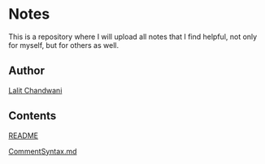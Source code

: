 # Notes
This is a repository where I will upload all notes that I find helpful, not only for myself, but for others as well.
## Author
[Lalit Chandwani](https://www.linkedin.com/in/lalit-chandwani-5971a7140?lipi=urn%3Ali%3Apage%3Ad_flagship3_profile_view_base%3B4TWVxihMR1GldMXdzGuOLw%3D%3D)


## Contents
[README](https://github.com/Lava97/Notes/blob/master/README.md)

[CommentSyntax.md](https://github.com/Lava97/Notes/blob/master/CommentSyntax.md)
